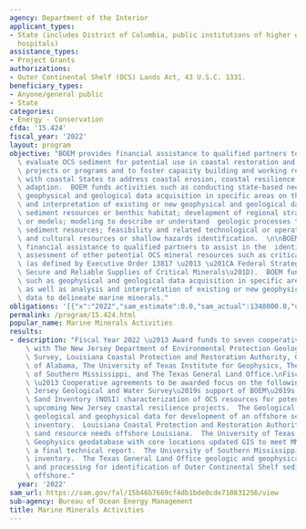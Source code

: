 ```yaml
---
agency: Department of the Interior
applicant_types:
- State (includes District of Columbia, public institutions of higher education and
  hospitals)
assistance_types:
- Project Grants
authorizations:
- Outer Continental Shelf (OCS) Lands Act, 43 U.S.C. 1331.
beneficiary_types:
- Anyone/general public
- State
categories:
- Energy - Conservation
cfda: '15.424'
fiscal_year: '2022'
layout: program
objective: "BOEM provides financial assistance to qualified partners to identify and\
  \ evaluate OCS sediment for potential use in coastal restoration and beach nourishment\
  \ projects or programs and to foster capacity building and working relationships\
  \ with coastal States to address coastal erosion, coastal resilience, and climate\
  \ adaption.  BOEM funds activities such as conducting state-based needs assessments;\
  \ geophysical and geological data acquisition in specific areas on the OCS; analysis\
  \ and interpretation of existing or new geophysical and geological data to delineate\
  \ sediment resources or benthic habitat; development of regional stratigraphic interpretations\
  \ or models; modeling to describe or understand  geologic processes that affect\
  \ sediment resources; feasibility and related technological or operations studies;\
  \ and cultural resources or shallow hazards identification.  \n\nBOEM also provides\
  \ financial assistance to qualified partners to assist in the  identification and\
  \ assessment of other potential OCS mineral resources such as critical minerals\
  \ (as defined by Executive Order 13817 \u2013 \u201CA Federal Strategy to Ensure\
  \ Secure and Reliable Supplies of Critical Minerals\u201D).  BOEM funds activities\
  \ such as geophysical and geological data acquisition in specific areas on the OCS,\
  \ as well as analysis and interpretation of existing or new geophysical and geological\
  \ data to delineate marine minerals."
obligations: '[{"x":"2022","sam_estimate":0.0,"sam_actual":1348000.0,"usa_spending_actual":2380674.0},{"x":"2023","sam_estimate":2899612.0,"sam_actual":0.0,"usa_spending_actual":167620.32},{"x":"2024","sam_estimate":0.0,"sam_actual":0.0,"usa_spending_actual":0.0}]'
permalink: /program/15.424.html
popular_name: Marine Minerals Activities
results:
- description: "Fiscal Year 2022 \u2013 Award funds to seven cooperative agreements\
    \ with The New Jersey Department of Environmental Protection Geological and Water\
    \ Survey, Louisiana Coastal Protection and Restoration Authority, Geological Survey\
    \ of Alabama, The University of Texas Institute for Geophysics, The University\
    \ of Southern Mississippi, and The Texas General Land Office.\nFiscal Year 2022\
    \ \u2013 Cooperative agreements to be awarded focus on the following.  The New\
    \ Jersey Geological and Water Survey\u2019s support of BOEM\u2019s National Offshore\
    \ Sand Inventory (NOSI) characterization of OCS resources for potential use in\
    \ upcoming New Jersey coastal resilience projects.  The Geological Survey of Alabama\
    \ geological and geophysical data for development of an offshore sediment resources\
    \ inventory.  Louisiana Coastal Protection and Restoration Authority addressing\
    \ sand resource needs offshore Louisiana.  The University of Texas Institute for\
    \ Geophysics geodatabase with core locations updated GIS to meet MMIS stands and\
    \ a final technical report.  The University of Southern Mississippi sediment resource\
    \ inventory.  The Texas General Land Office geologic and geophysical data collection\
    \ and processing for identification of Outer Continental Shelf sediment resources\
    \ offshore."
  year: '2022'
sam_url: https://sam.gov/fal/15b46b7669cf4db1bde0cde710831256/view
sub-agency: Bureau of Ocean Energy Management
title: Marine Minerals Activities
---
```

